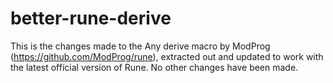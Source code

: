 # better-rune-derive

This is the changes made to the Any derive macro by ModProg (https://github.com/ModProg/rune), extracted out and updated to work with the latest official version of Rune. No other changes have been made.
